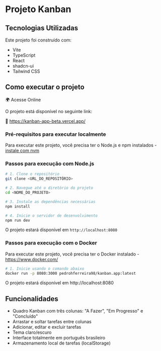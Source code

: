 # Projeto Kanban

## Tecnologias Utilizadas

Este projeto foi construído com:

- Vite
- TypeScript
- React
- shadcn-ui
- Tailwind CSS

## Como executar o projeto

🌍 Acesse Online

O projeto está disponível no seguinte link:

🔗 https://kanban-app-beta.vercel.app/

### Pré-requisitos para executar localmente

Para executar este projeto, você precisa ter o Node.js e npm instalados - [instale com nvm](https://github.com/nvm-sh/nvm#installing-and-updating)

### Passos para execução com Node.js

```sh
# 1. Clone o repositório
git clone <URL_DO_REPOSITÓRIO>

# 2. Navegue até o diretório do projeto
cd <NOME_DO_PROJETO>

# 3. Instale as dependências necessárias
npm install

# 4. Inicie o servidor de desenvolvimento
npm run dev
```

O projeto estará disponível em `http://localhost:8080`

### Passos para execução com o Docker

Para executar este projeto, você precisa ter o Docker instalado - https://www.docker.com/

```sh
# 1. Inicie usando o comando abaixo
docker run -p 8080:3000 pedrohferreira98/kanban.app:latest
```

O projeto estará disponível em http://localhost:8080

## Funcionalidades

- Quadro Kanban com três colunas: "A Fazer", "Em Progresso" e "Concluído"
- Arrastar e soltar tarefas entre colunas
- Adicionar, editar e excluir tarefas
- Tema claro/escuro
- Interface totalmente em português brasileiro
- Armazenamento local de tarefas (localStorage)
